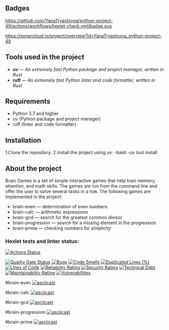 ## Badges

https://github.com/YanaTryastsyna/python-project-49/actions/workflows/hexlet-check.yml/badge.svg

https://sonarcloud.io/project/overview?id=YanaTryastsyna_python-project-49

## Tools used in the project

- **uv** — *An extremely fast Python package and project manager, written in Rust*
- **ruff** — *An extremely fast Python linter and code formatter, written in Rust*

## Requirements

- Python 3.7 and higher
- uv (Python package and project manager)
- ruff (linter and code formatter)
## Installation

1.Clone the repository:
2.Install the project using uv:
-bash
-uv tool install

## About the project

Brain Games is a set of simple interactive games that help train memory, attention, and math skills. 
The games are run from the command line and offer the user to solve several tasks in a row. 
The following games are implemented in the project:
- brain-even — determination of even numbers
- brain-calc — arithmetic expressions
- brain-gcd — search for the greatest common divisor
- brain-progression — search for a missing element in the progression
- brain-prime — checking numbers for simplicity


### Hexlet tests and linter status:
[![Actions Status](https://github.com/YanaTryastsyna/python-project-49/actions/workflows/hexlet-check.yml/badge.svg)](https://github.com/YanaTryastsyna/python-project-49/actions)

[![Quality Gate Status](https://sonarcloud.io/api/project_badges/measure?project=YanaTryastsyna_python-project-49&metric=alert_status)](https://sonarcloud.io/summary/new_code?id=YanaTryastsyna_python-project-49)
[![Bugs](https://sonarcloud.io/api/project_badges/measure?project=YanaTryastsyna_python-project-49&metric=bugs)](https://sonarcloud.io/summary/new_code?id=YanaTryastsyna_python-project-49)
[![Code Smells](https://sonarcloud.io/api/project_badges/measure?project=YanaTryastsyna_python-project-49&metric=code_smells)](https://sonarcloud.io/summary/new_code?id=YanaTryastsyna_python-project-49)
[![Duplicated Lines (%)](https://sonarcloud.io/api/project_badges/measure?project=YanaTryastsyna_python-project-49&metric=duplicated_lines_density)](https://sonarcloud.io/summary/new_code?id=YanaTryastsyna_python-project-49)
[![Lines of Code](https://sonarcloud.io/api/project_badges/measure?project=YanaTryastsyna_python-project-49&metric=ncloc)](https://sonarcloud.io/summary/new_code?id=YanaTryastsyna_python-project-49)
[![Reliability Rating](https://sonarcloud.io/api/project_badges/measure?project=YanaTryastsyna_python-project-49&metric=reliability_rating)](https://sonarcloud.io/summary/new_code?id=YanaTryastsyna_python-project-49)
[![Security Rating](https://sonarcloud.io/api/project_badges/measure?project=YanaTryastsyna_python-project-49&metric=security_rating)](https://sonarcloud.io/summary/new_code?id=YanaTryastsyna_python-project-49)
[![Technical Debt](https://sonarcloud.io/api/project_badges/measure?project=YanaTryastsyna_python-project-49&metric=sqale_index)](https://sonarcloud.io/summary/new_code?id=YanaTryastsyna_python-project-49)
[![Maintainability Rating](https://sonarcloud.io/api/project_badges/measure?project=YanaTryastsyna_python-project-49&metric=sqale_rating)](https://sonarcloud.io/summary/new_code?id=YanaTryastsyna_python-project-49)
[![Vulnerabilities](https://sonarcloud.io/api/project_badges/measure?project=YanaTryastsyna_python-project-49&metric=vulnerabilities)](https://sonarcloud.io/summary/new_code?id=YanaTryastsyna_python-project-49)



#brain-even
[![asciicast](https://asciinema.org/a/EvsBwJVqsKIAQ5Ue9RK05oFgq.svg)](https://asciinema.org/a/EvsBwJVqsKIAQ5Ue9RK05oFgq)

#brain-calc
[![asciicast](https://asciinema.org/a/N5UaJwZ6nN000GpU3q0KNneD8.svg)](https://asciinema.org/a/N5UaJwZ6nN000GpU3q0KNneD8)

#brain-gcd
[![asciicast](https://asciinema.org/a/ErYFKsdaF1VqpRNQR8Ub8IL6C.svg)](https://asciinema.org/a/ErYFKsdaF1VqpRNQR8Ub8IL6C)

#brain-progression
[![asciicast](https://asciinema.org/a/kIhErfbpQDARJfcqJEE8oD9Hk.svg)](https://asciinema.org/a/kIhErfbpQDARJfcqJEE8oD9Hk)

#brain-prime
[![asciicast](https://asciinema.org/a/sSdQRqAuujr4AynD7O0XlcqZK.svg)](https://asciinema.org/a/sSdQRqAuujr4AynD7O0XlcqZK)